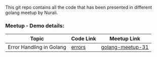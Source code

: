 This git repo contains all the code that has been presented in different golang meetup by Nurali.

### Meetup - Demo details:

| Topic | Code Link | Meetup Link |
| --- | --- | --- |
| Error Handling in Golang | [errors](https://github.com/nurali-techie/meetup-golang/tree/master/errors) | [golang-meetup-31](https://www.meetup.com/Golang-Bangalore/events/249183341/) |
